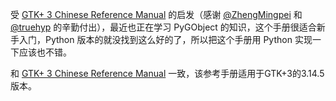 受 [GTK+ 3 Chinese Reference Manual](http://zhengmingpei.github.io/GTK-3-Chinese-Reference-Manual/index.html) 的启发（感谢 [@ZhengMingpei](https://github.com/ZhengMingpei) 和 [@truehyp](https://github.com/truehyp) 的辛勤付出），最近也正在学习 PyGObject 的知识，这个手册很适合新手入门，Python 版本的就没找到这么好的了，所以把这个手册用 Python 实现一下应该也不错。

和 [GTK+ 3 Chinese Reference Manual](http://zhengmingpei.github.io/GTK-3-Chinese-Reference-Manual/index.html) 一致，该参考手册适用于GTK+3的3.14.5版本。
